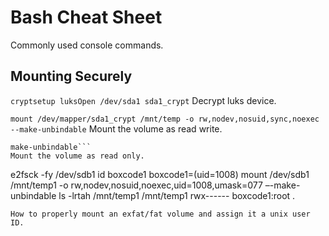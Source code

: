 # Bash Cheat Sheet
Commonly used console commands.

## Mounting Securely
```cryptsetup luksOpen /dev/sda1 sda1_crypt```
Decrypt luks device.

```mount /dev/mapper/sda1_crypt /mnt/temp -o rw,nodev,nosuid,sync,noexec --make-unbindable```
Mount the volume as read write.

```mount /dev/mapper/sda1_crypt /mnt/temp -o ro,nodev,nosuid,sync,noexec --
make-unbindable```
Mount the volume as read only.

```
e2fsck -fy /dev/sdb1
id boxcode1
   boxcode1=(uid=1008)
mount /dev/sdb1 /mnt/temp1 -o rw,nodev,nosuid,noexec,uid=1008,umask=077 –-make-unbindable
ls -lrtah /mnt/temp1
   /mnt/temp1
   rwx------ boxcode1:root .
```
How to properly mount an exfat/fat volume and assign it a unix user ID.




